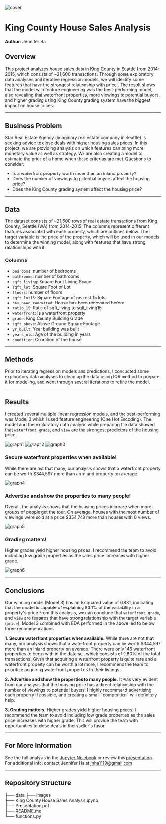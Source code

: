 ![cover](./images/seattle.jpg)

# King County House Sales Analysis
**Author**: Jennifer Ha

## Overview
This project analyzes house sales data in King County in Seattle from 2014-2015, which consists of ~21,600 transactions. Through some exploratory data analyses and iterative regression models, we will identify some features that have the strongest relationship with price.. The result shows that the model with feature engineering was the best-performing model, also revealing that waterfront properties, more viewings to potential buyers, and higher grading using King County grading system have the biggest impact on house prices.
***
## Business Problem
Star Real Estate Agency (imaginary real estate company in Seattle) is seeking advice to close deals with higher housing sales prices. In this project, we are providing analysis on which features can bring more monetary value as well as strategy. We are also creating a model to estimate the price of a home when those criterias are met. Questions to consider:
* Is a waterfront property worth more than an inland property?
* Does the number of viewings to potential buyers affect the housing price?
* Does the King County grading system affect the housing price?
***
## Data
The dataset consists of ~21,600 rows of real estate transactions from King County, Seattle (WA) from 2014-2015. The columns represent different features associated with each property, which are outlined below. The target variable is the price of the property, which will be used in our models to determine the winning model, along with features that have strong relationships with it.

### Columns
* `bedrooms`: number of bedrooms
* `bathrooms`: number of bathrooms
* `sqft_living`: Square Foot Living Space
* `sqft_lot`: Square Foot of Lot
* `floors`: number of floors
* `sqft_lot15`: Square Footage of nearest 15 lots
* `has_been_renovated`: House has been renovated before
* `ratio_15`: Ratio of sqft_living to sqft_living15
* `waterfront`: Is a waterfront property
* `grade`: King County Building Grade
* `sqft_above`: Above Ground Square Footage
* `yr_built`: Year building was built
* `years_old`: Age of the building in years
* `condition`: Condition of the house
***
## Methods
Prior to iterating regression models and predictions, I conducted some exploratory data analyses to clean up the data using IQR method to prepare it for modeling, and went through several iterations to refine the model.
***
## Results
I created several multiple linear regression models, and the best-performing was Model 3 which I used feature engineering (One Hot Encoding). The model and the exploratory data analysis while preparing the data showed that `waterfront`, `grade`, and `view` are the strongest predictors of the housing price. 

![graph1](./images/model_3_lr.png)
![graph2](./images/model_3_qq.png)
![graph3](./images/model_3_home.png)
### Secure waterfront properties when available!
While there are not that many, our analysis shows that a waterfront property can be worth $344,597 more than an inland property on average.

![graph4](./images/waterfront_graph.png)
### Advertise and show the properties to many people!
Overall, the analysis shows that the housing prices increase when more groups of people get the tour. On average, houses with the most number of viewings were sold at a price $354,748 more than houses with 0 views. 

![graph5](./images/view_graph.png)
### Grading matters!
Higher grades yield higher housing prices. I recommend the team to avoid including low grade properties as the sales price increases with higher grade.

![graph6](./images/grade_graph.png)
***
## Conclusions
Our winning model (Model 3) has an R squared value of 0.831, indicating that the model is capable of explaining 83.1% of the variability in a property's price.From this analysis, we can conclude that `waterfront`, `grade`, and `view` are features that have strong relationship with the target variable (`price`). Model 3 combined with EDA performed in the above led to below three recommendations.

**1. Secure waterfront properties when available.** While there are not that many, our analysis shows that a waterfront property can be worth $344,597 more than an inland property on average. There were only 146 waterfront properties to begin with in the data set, which consists of 0.80% of the total transactions. Given that acquiring a waterfront property is quite rare and a waterfront property can be worth a lot more, I recommend the team to prioritize acquiring waterfront properties to their listings. 

**2. Advertise and show the properties to many people.** It was very evident from our analysis that the housing price has a direct relationship with the number of viewings to potential buyers. I highly recommend advertising each property if possible, and creating a small "competition" will definitely help.

**3. Grading matters.** Higher grades yield higher housing prices. I recommend the team to avoid including low grade properties as the sales price increases with higher grade. This will provide the team with opportunities to close deals in their/seller's favor.
***
## For More Information
See the full analysis in the [Jupyter Notebook](http://localhost:8888/notebooks/King%20County%20House%20Sales%20Analysis.ipynb) or review this [presentation](https://github.com/jennifernha/King-County-House-Sales/blob/main/Presentation.pdf).
For additional info, contact Jennifer Ha at jnha1119@gmail.com
***
## Repository Structure
├── data 
├── images                        
├── King County House Sales Analysis.ipynb   
├── Presentation.pdf                   
├── README.md                                    
└── functions.py 
  